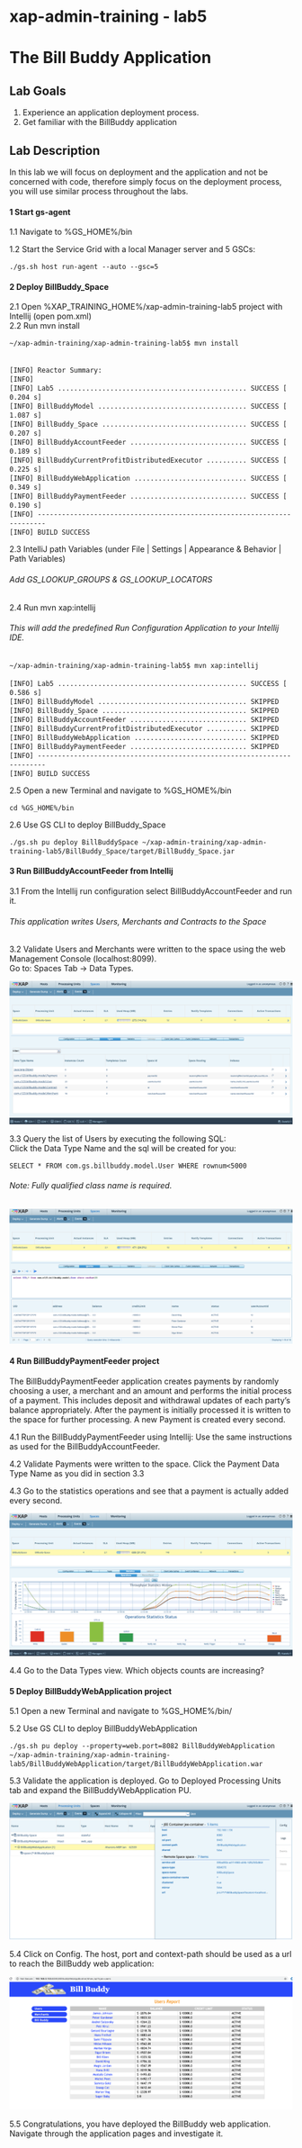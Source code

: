 # xap-admin-training - lab5

# The Bill Buddy Application

## Lab Goals

1. Experience an application deployment process. <br />
2. Get familiar with the BillBuddy application <br />

## Lab Description
In this lab we will focus on deployment and the application and not be concerned with code, therefore simply focus on the deployment process, you will use similar process throughout the labs.

#### 1	Start gs-agent

1.1 Navigate to %GS_HOME%/bin <br />
        
1.2 Start the Service Grid with a local Manager server and 5 GSCs:

    ./gs.sh host run-agent --auto --gsc=5
    
    
#### 2	Deploy BillBuddy_Space
    
2.1 Open %XAP_TRAINING_HOME%/xap-admin-training-lab5 project with Intellij (open pom.xml) <br />
2.2 Run mvn install <br />

    ~/xap-admin-training/xap-admin-training-lab5$ mvn install
    
    
    [INFO] Reactor Summary:
    [INFO] 
    [INFO] Lab5 ............................................... SUCCESS [  0.204 s]
    [INFO] BillBuddyModel ..................................... SUCCESS [  1.087 s]
    [INFO] BillBuddy_Space .................................... SUCCESS [  0.207 s]
    [INFO] BillBuddyAccountFeeder ............................. SUCCESS [  0.189 s]
    [INFO] BillBuddyCurrentProfitDistributedExecutor .......... SUCCESS [  0.225 s]
    [INFO] BillBuddyWebApplication ............................ SUCCESS [  0.349 s]
    [INFO] BillBuddyPaymentFeeder ............................. SUCCESS [  0.190 s]
    [INFO] ------------------------------------------------------------------------
    [INFO] BUILD SUCCESS

2.3 IntelliJ path Variables (under File | Settings | Appearance & Behavior | Path Variables)

###### Add GS_LOOKUP_GROUPS & GS_LOOKUP_LOCATORS

2.4 Run mvn xap:intellij

###### This will add the predefined Run Configuration Application to your Intellij IDE.

    ~/xap-admin-training/xap-admin-training-lab5$ mvn xap:intellij
    
    [INFO] Lab5 ............................................... SUCCESS [  0.586 s]
    [INFO] BillBuddyModel ..................................... SKIPPED
    [INFO] BillBuddy_Space .................................... SKIPPED
    [INFO] BillBuddyAccountFeeder ............................. SKIPPED
    [INFO] BillBuddyCurrentProfitDistributedExecutor .......... SKIPPED
    [INFO] BillBuddyWebApplication ............................ SKIPPED
    [INFO] BillBuddyPaymentFeeder ............................. SKIPPED
    [INFO] ------------------------------------------------------------------------
    [INFO] BUILD SUCCESS

2.5 Open a new Terminal and navigate to %GS_HOME%/bin <br />

    cd %GS_HOME%/bin
           
2.6 Use GS CLI to deploy BillBuddy_Space
 
    ./gs.sh pu deploy BillBuddySpace ~/xap-admin-training/xap-admin-training-lab5/BillBuddy_Space/target/BillBuddy_Space.jar 

#### 3	Run BillBuddyAccountFeeder from Intellij

3.1 From the Intellij run configuration select BillBuddyAccountFeeder and run it.

###### This application writes Users, Merchants and Contracts to the Space
 
3.2 Validate Users and Merchants were written to the space using the web Management Console (localhost:8099). <br />
 Go to: Spaces Tab -> Data Types. <br />
 
![Screenshot](./Pictures/Picture1.png)

3.3 Query the list of Users by executing the following SQL: <br />
Click the Data Type Name and the sql will be created for you: <br />

    SELECT * FROM com.gs.billbuddy.model.User WHERE rownum<5000
    
###### Note: Fully qualified class name is required.

![Screenshot](./Pictures/Picture2.png)

#### 4	Run BillBuddyPaymentFeeder project
The BillBuddyPaymentFeeder application creates payments by randomly choosing a user, 
a merchant and an amount and performs the initial process of a payment. 
This includes deposit and withdrawal updates of each party’s balance appropriately. 
After the payment is initially processed it is written to the space for further processing. 
A new Payment is created every second.
 
4.1 Run the BillBuddyPaymentFeeder using Intellij: 
Use the same instructions as used for the BillBuddyAccountFeeder.

4.2 Validate Payments were written to the space. 
Click the Payment Data Type Name as you did in section 3.3
 
4.3 Go to the statistics operations and see that a payment is actually added every second.

![Screenshot](./Pictures/Picture3.png)

4.4 Go to the Data Types view. Which objects counts are increasing?

#### 5 Deploy BillBuddyWebApplication project

5.1 Open a new Terminal and navigate to %GS_HOME%/bin/

5.2 Use GS CLI to deploy BillBuddyWebApplication
 
    ./gs.sh pu deploy --property=web.port=8082 BillBuddyWebApplication ~/xap-admin-training/xap-admin-training-lab5/BillBuddyWebApplication/target/BillBuddyWebApplication.war

5.3 Validate the application is deployed. 
Go to Deployed Processing Units tab and expand the BillBuddyWebApplication PU.

![Screenshot](./Pictures/Picture4.png)

5.4 Click on Config.
The host, port and context-path should be used as a url to reach the BillBuddy web application: 

![Screenshot](./Pictures/Picture5.png)

5.5 Congratulations, you have deployed the BillBuddy web application. 
Navigate through the application pages and investigate it.

